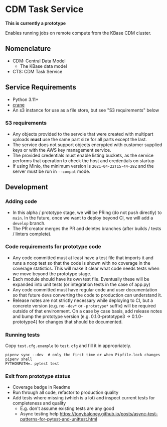 # CDM Task Service

**This is currently a prototype**

Enables running jobs on remote compute from the KBase CDM cluster.

## Nomenclature

* CDM: Central Data Model
  * The KBase data model
* CTS: CDM Task Service

## Service Requirements

* Python 3.11+
* [crane](https://github.com/google/go-containerregistry/blob/main/cmd/crane/README.md)
* An s3 instance for use as a file store, but see "S3 requirements" below

### S3 requirements

* Any objects provided to the servcie that were created with multipart uploads **must** use the
  same part size for all parts except the last.
* The service does not support objects encrypted with customer supplied keys or with the
  AWS key management service.
* The provided credentials must enable listing buckets, as the service performs that operation
  to check the host and credentials on startup
* If using Minio, the minimum version is `2021-04-22T15-44-28Z` and the server must be run
  in `--compat` mode.

## Development

### Adding code

* In this alpha / prototype stage, we will be PRing (do not push directly) to `main`. In the
  future, once we want to deploy beyond CI, we will add a `develop` branch.
* The PR creator merges the PR and deletes branches (after builds / tests / linters complete).

### Code requirements for prototype code

* Any code committed must at least have a test file that imports it and runs a noop test so that
  the code is shown with no coverage in the coverage statistics. This will make it clear what
  code needs tests when we move beyond the prototype stage.
* Each module should have its own test file. Eventually these will be expanded into unit tests
  (or integration tests in the case of app.py)
* Any code committed must have regular code and user documentation so that future devs
  converting the code to production can understand it.
* Release notes are not strictly necessary while deploying to CI, but a concrete version (e.g.
  no `-dev*` or `-prototype*` suffix) will be required outside of that environment. On a case by
  case basis, add release notes and bump the prototype version (e.g. 0.1.0-prototype3 ->
  0.1.0-prototype4) for changes that should be documented.

### Running tests

Copy `test.cfg.example` to `test.cfg` and fill it in appropriately.

```
pipenv sync --dev  # only the first time or when Pipfile.lock changes
pipenv shell
PYTHONPATH=. pytest test
```

### Exit from prototype status

* Coverage badge in Readme
* Run through all code, refactor to production quality
* Add tests where missing (which is a lot) and inspect current tests for completeness and quality
  * E.g. don't assume existing tests are any good
  * Async testing help
    https://tonybaloney.github.io/posts/async-test-patterns-for-pytest-and-unittest.html